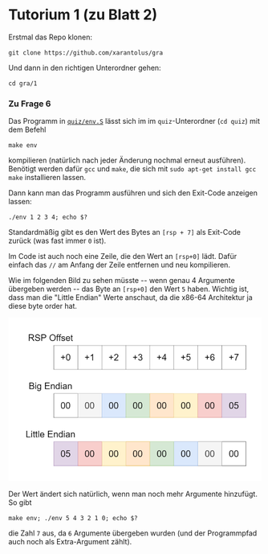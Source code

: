 # Tutorium 1 (zu Blatt 2)

Erstmal das Repo klonen:

    git clone https://github.com/xarantolus/gra

Und dann in den richtigen Unterordner gehen:

    cd gra/1

### Zu Frage 6
Das Programm in [`quiz/env.S`](quiz/env.S) lässt sich im im `quiz`-Unterordner (`cd quiz`) mit dem Befehl

    make env

 kompilieren (natürlich nach jeder Änderung nochmal erneut ausführen). Benötigt werden dafür `gcc` und `make`, die sich mit `sudo apt-get install gcc make` installieren lassen.

Dann kann man das Programm ausführen und sich den Exit-Code anzeigen lassen:

    ./env 1 2 3 4; echo $?

Standardmäßig gibt es den Wert des Bytes an `[rsp + 7]` als Exit-Code zurück (was fast immer `0` ist).

Im Code ist auch noch eine Zeile, die den Wert an `[rsp+0]` lädt. Dafür einfach das `//` am Anfang der Zeile entfernen und neu kompilieren.

Wie im folgenden Bild zu sehen müsste -- wenn genau 4 Argumente übergeben werden -- das Byte an `[rsp+0]` den Wert `5` haben. Wichtig ist, dass man die "Little Endian" Werte anschaut, da die x86-64 Architektur ja diese byte order hat.

![](quiz/6-argc-stack.png)

Der Wert ändert sich natürlich, wenn man noch mehr Argumente hinzufügt. So gibt

    make env; ./env 5 4 3 2 1 0; echo $?

die Zahl `7` aus, da `6` Argumente übergeben wurden (und der Programmpfad auch noch als Extra-Argument zählt).
